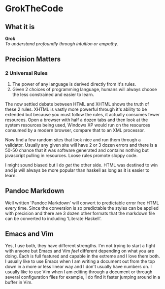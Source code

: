 # GrokTheCode

## What it is

**Grok**  
*To understand profoundly through intuition or empathy.*

## Precision Matters

### 2 Universal Rules

1. The power of any language is derived directly from it's rules.
2. Given 2 choices of programming language, humans will always choose the less constrained and easier to learn.

The now settled debate between HTML and XHTML shows the truth of these 2 rules. XHTML is vastly more powerful through it's ability to be extended but because you must follow the rules, it actually consumes fewer resources. Open a browser with half a dozen tabs and then look at the system resources being used, Windows XP would run on the resources consumed by a modern browser, compare that to an XML processor.

Now find a few random sites that look nice and run them through a validator. Usually any given site will have 2 or 3 dozen errors and there is a 50-50 chance that it was software generated and contains nothing but javascript pulling in resources. Loose rules promote sloppy code.

I might sound biased but I do *get* the other side. HTML was destined to win and js will always be more popular than haskell as long as it is easier to learn.

## Pandoc Markdown

Well written 'Pandoc Markdown' will convert to predictable error free HTML every time. Since the conversion is so predictable the styles can be applied with precision and there are 3 dozen other formats that the markdown file can be converted to including 'Literate Haskell'.

## Emacs and Vim

Yes, I use both, they have different strengths. I'm not trying to start a fight with anyone but Emacs and Vim *feel* different depending on what you are doing. Each is full featured and capable in the extreme and I love them both. I usually like to use Emacs when I am writing a document out from the top down in a more or less linear way and I don't usually have numbers on. I usually like to use Vim when I am editing through a document or through several configuration files for example, I do find it faster jumping around in a buffer in Vim.

